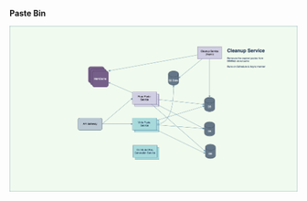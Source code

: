 

**Paste Bin**

<img src="https://github.com/mukeshsingal/draw.io/blob/main/PasteBin.drawio.png?raw=true">
